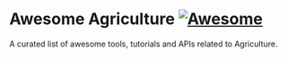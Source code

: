 # Awesome Agriculture [![Awesome](https://awesome.re/badge.svg)](https://awesome.re)

A curated list of awesome tools, tutorials and APIs related to Agriculture.
